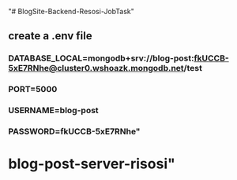
"# BlogSite-Backend-Resosi-JobTask" 


##  create a .env file

### DATABASE_LOCAL=mongodb+srv://blog-post:fkUCCB-5xE7RNhe@cluster0.wshoazk.mongodb.net/test

### PORT=5000

### USERNAME=blog-post
### PASSWORD=fkUCCB-5xE7RNhe"
# blog-post-server-risosi" 
